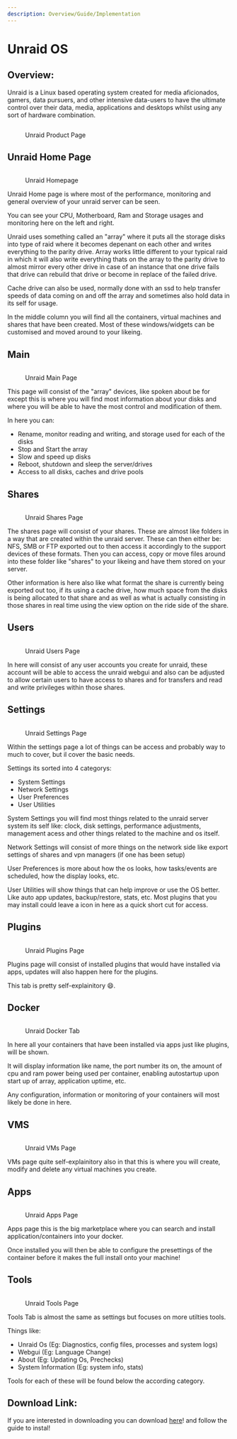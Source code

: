 ```yaml
---
description: Overview/Guide/Implementation
---
```


# Unraid OS

## Overview:

Unraid is a Linux based operating system created for media aficionados, gamers, data pursuers, and other intensive data-users to have the ultimate control over their data, media, applications and desktops whilst using any sort of hardware combination.

<figure><img src=".gitbook/assets/111111 (1) (2).PNG" alt=""><figcaption><p>Unraid Product Page</p></figcaption></figure>

## Unraid Home Page

<figure><img src=".gitbook/assets/111111 (1) (1).PNG" alt=""><figcaption><p>Unraid Homepage</p></figcaption></figure>

Unraid Home page is where most of the performance, monitoring and general overview of your unraid server can be seen.

You can see your CPU, Motherboard, Ram and Storage usages and monitoring here on the left and right.&#x20;

Unraid uses something called an "array" where it puts all the storage disks into type of raid where it becomes depenant on each other and writes everything to the parity drive. Array works little different to your typical raid in which it will also write everything thats on the array to the parity drive to almost mirror every other drive in case of an instance that one drive fails that drive can rebuild that drive or become in replace of the failed drive.

Cache drive can also be used, normally done with an ssd to help transfer speeds of data coming on and off the array and sometimes also hold data in its self for usage.

In the middle column you will find all the containers, virtual machines and shares that have been created. Most of these windows/widgets can be customised and moved around to your likeing.

## Main

<figure><img src=".gitbook/assets/111111 (2).PNG" alt=""><figcaption><p>Unraid Main Page</p></figcaption></figure>

This page will consist of the "array" devices, like spoken about be for except this is where you will find most information about your disks and where you will be able to have the most control and modification of them.

In here you can:

* Rename, monitor reading and writing, and storage used for each of the disks
* Stop and Start the array
* Slow and speed up disks
* Reboot, shutdown and sleep the server/drives
* Access to all disks, caches and drive pools

## Shares

<figure><img src=".gitbook/assets/111111.PNG" alt=""><figcaption><p>Unraid Shares Page</p></figcaption></figure>

The shares page will consist of your shares. These are almost like folders in a way that are created within the unraid server. These can then either be: NFS, SMB or FTP exported out to then access it accordingly to the support devices of these formats. Then you can access, copy or move files around into these folder like "shares" to your likeing and have them stored on your server.

Other information is here also like what format the share is currently being exported out too, if its using a cache drive, how much space from the disks is being allocated to that share and as well as what is actually consisting in those shares in real time using the view option on the ride side of the share.

## Users

<figure><img src=".gitbook/assets/111111 (8).PNG" alt=""><figcaption><p>Unraid Users Page</p></figcaption></figure>

In here will consist of any user accounts you create for unraid, these account will be able to access the unraid webgui and also can be adjusted to allow certain users to have access to shares and for transfers and read and write privileges within those shares.

## Settings

<figure><img src=".gitbook/assets/111111 (7).PNG" alt=""><figcaption><p>Unraid Settings Page</p></figcaption></figure>

Within the settings page a lot of things can be access and probably way to much to cover, but il cover the basic needs.

Settings its sorted into 4 categorys:

* System Settings
* Network Settings
* User Preferences
* User Utilities

System Settings you will find most things related to the unraid server system its self like: clock, disk settings, performance adjustments, management acess and other things related to the machine and os itself.

Network Settings will consist of more things on the network side like export settings of shares and vpn managers (if one has been setup)

User Preferences is more about how the os looks, how tasks/events are scheduled, how the display looks, etc.&#x20;

User Utilities will show things that can help improve or use the OS better. Like auto app updates, backup/restore, stats, etc. Most plugins that you may install could leave a icon in here as a quick short cut for access.

## Plugins

<figure><img src=".gitbook/assets/111111 (4).PNG" alt=""><figcaption><p>Unraid Plugins Page</p></figcaption></figure>

Plugins page will consist of installed plugins that would have installed via apps, updates will also happen here for the plugins.

This tab is pretty self-explainitory :smile:.

## Docker

<figure><img src=".gitbook/assets/111111 (1).PNG" alt=""><figcaption><p>Unraid Docker Tab</p></figcaption></figure>

In here all your containers that have been installed via apps just like plugins, will be shown.

It will display information like name, the port number its on, the amount of cpu and ram power being used per container, enabling autostartup upon start up of array, application uptime, etc.

Any configuration, information or monitoring of your containers will most likely be done in here.

## VMS

<figure><img src=".gitbook/assets/111111 (6).PNG" alt=""><figcaption><p>Unraid VMs Page</p></figcaption></figure>

VMs page quite self-explainitory also in that this is where you will create, modify and delete any virtual machines you create.

## Apps

<figure><img src=".gitbook/assets/111111 (5).PNG" alt=""><figcaption><p>Unraid Apps Page</p></figcaption></figure>

Apps page this is the big marketplace where you can search and install application/containers into your docker.&#x20;

Once installed you will then be able to configure the presettings of the container before it makes the full install onto your machine!

## Tools

<figure><img src=".gitbook/assets/111111 (3).PNG" alt=""><figcaption><p>Unraid Tools Page</p></figcaption></figure>

Tools Tab is almost the same as settings but focuses on more utilties tools.&#x20;

Things like:

* Unraid Os (Eg: Diagnostics, config files, processes and system logs)
* Webgui (Eg: Language Change)
* About (Eg: Updating Os, Prechecks)
* System Information (Eg: system info, stats)

Tools for each of these will be found below the according category.

## Download Link:

If you are interested in downloading you can download [here](https://unraid.net/download)! and follow the guide to instal!
